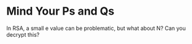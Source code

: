 # Mind Your Ps and Qs
In RSA, a small e value can be problematic, but what about N? Can you decrypt this?

